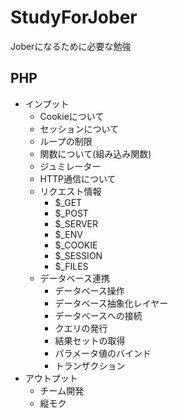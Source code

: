 # StudyForJober
Joberになるために必要な勉強


## PHP
- インプット
  - Cookieについて
  - セッションについて
  - ループの制限
  - 関数について(組み込み関数)
  - ジュミレーター
  - HTTP通信について
  - リクエスト情報
    - $_GET
    - $_POST
    - $_SERVER
    - $_ENV
    - $_COOKIE
    - $_SESSION
    - $_FILES
  - データベース連携
    - データベース操作
    - データベース抽象化レイヤー
    - データベースへの接続
    - クエリの発行
    - 結果セットの取得
    - パラメータ値のバインド
    - トランザクション
- アウトプット
  - チーム開発
  - 縦モク

